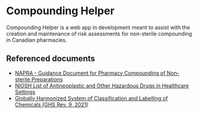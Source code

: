# Compounding Helper

Compounding Helper is a web app in development meant to assist with the creation and maintenance of risk assessments for non-sterile compounding in Canadian pharmacies.


## Referenced documents

 - [NAPRA - Guidance Document for Pharmacy Compounding of Non-sterile Preparations](https://www.napra.ca/general-practice-resources/guidance-document-pharmacy-compounding-non-sterile-preparations)
 - [NIOSH List of Antineoplastic and Other Hazardous Drugs in Healthcare Settings](https://www.cdc.gov/niosh/docs/2016-161/default.html)
 - [Globally Harmonized System of Classification and Labelling of Chemicals (GHS Rev. 9, 2021)](https://unece.org/transport/standards/transport/dangerous-goods/ghs-rev9-2021)
